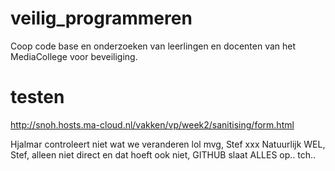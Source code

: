 # veilig_programmeren
Coop code base en onderzoeken van leerlingen en docenten van het MediaCollege voor beveiliging.


# testen
http://snoh.hosts.ma-cloud.nl/vakken/vp/week2/sanitising/form.html


Hjalmar controleert niet wat we veranderen lol mvg, Stef xxx
Natuurlijk WEL, Stef, alleen niet direct en dat hoeft ook niet, GITHUB slaat ALLES op.. tch..
